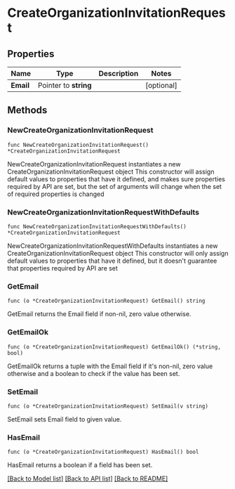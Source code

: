 # CreateOrganizationInvitationRequest

## Properties

Name | Type | Description | Notes
------------ | ------------- | ------------- | -------------
**Email** | Pointer to **string** |  | [optional] 

## Methods

### NewCreateOrganizationInvitationRequest

`func NewCreateOrganizationInvitationRequest() *CreateOrganizationInvitationRequest`

NewCreateOrganizationInvitationRequest instantiates a new CreateOrganizationInvitationRequest object
This constructor will assign default values to properties that have it defined,
and makes sure properties required by API are set, but the set of arguments
will change when the set of required properties is changed

### NewCreateOrganizationInvitationRequestWithDefaults

`func NewCreateOrganizationInvitationRequestWithDefaults() *CreateOrganizationInvitationRequest`

NewCreateOrganizationInvitationRequestWithDefaults instantiates a new CreateOrganizationInvitationRequest object
This constructor will only assign default values to properties that have it defined,
but it doesn't guarantee that properties required by API are set

### GetEmail

`func (o *CreateOrganizationInvitationRequest) GetEmail() string`

GetEmail returns the Email field if non-nil, zero value otherwise.

### GetEmailOk

`func (o *CreateOrganizationInvitationRequest) GetEmailOk() (*string, bool)`

GetEmailOk returns a tuple with the Email field if it's non-nil, zero value otherwise
and a boolean to check if the value has been set.

### SetEmail

`func (o *CreateOrganizationInvitationRequest) SetEmail(v string)`

SetEmail sets Email field to given value.

### HasEmail

`func (o *CreateOrganizationInvitationRequest) HasEmail() bool`

HasEmail returns a boolean if a field has been set.


[[Back to Model list]](../README.md#documentation-for-models) [[Back to API list]](../README.md#documentation-for-api-endpoints) [[Back to README]](../README.md)



